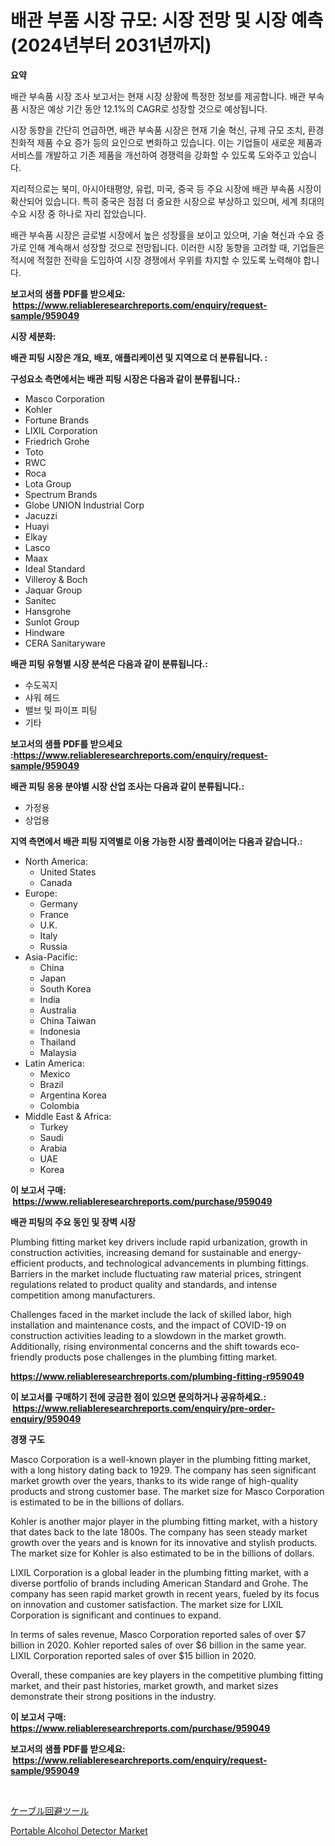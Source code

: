 <p><h1>배관 부품 시장 규모: 시장 전망 및 시장 예측 (2024년부터 2031년까지)</h1></p><p><strong>요약</strong></p>
<p><p>배관 부속품 시장 조사 보고서는 현재 시장 상황에 특정한 정보를 제공합니다. 배관 부속품 시장은 예상 기간 동안 12.1%의 CAGR로 성장할 것으로 예상됩니다.</p><p>시장 동향을 간단히 언급하면, 배관 부속품 시장은 현재 기술 혁신, 규제 규모 조치, 환경 친화적 제품 수요 증가 등의 요인으로 변화하고 있습니다. 이는 기업들이 새로운 제품과 서비스를 개발하고 기존 제품을 개선하여 경쟁력을 강화할 수 있도록 도와주고 있습니다.</p><p>지리적으로는 북미, 아시아태평양, 유럽, 미국, 중국 등 주요 시장에 배관 부속품 시장이 확산되어 있습니다. 특히 중국은 점점 더 중요한 시장으로 부상하고 있으며, 세계 최대의 수요 시장 중 하나로 자리 잡았습니다.</p><p>배관 부속품 시장은 글로벌 시장에서 높은 성장률을 보이고 있으며, 기술 혁신과 수요 증가로 인해 계속해서 성장할 것으로 전망됩니다. 이러한 시장 동향을 고려할 때, 기업들은 적시에 적절한 전략을 도입하여 시장 경쟁에서 우위를 차지할 수 있도록 노력해야 합니다.</p></p>
<p><strong>보고서의 샘플 PDF를 받으세요: &nbsp;<a href="https://www.reliableresearchreports.com/enquiry/request-sample/959049">https://www.reliableresearchreports.com/enquiry/request-sample/959049</a></strong></p>
<p><strong>시장 세분화:</strong></p>
<p><strong> 배관 피팅 시장은 개요, 배포, 애플리케이션 및 지역으로 더 분류됩니다. :</strong></p>
<p><strong>구성요소 측면에서는 배관 피팅 시장은 다음과 같이 분류됩니다.:</strong></p>
<p><ul><li>Masco Corporation</li><li>Kohler</li><li>Fortune Brands</li><li>LIXIL Corporation</li><li>Friedrich Grohe</li><li>Toto</li><li>RWC</li><li>Roca</li><li>Lota Group</li><li>Spectrum Brands</li><li>Globe UNION Industrial Corp</li><li>Jacuzzi</li><li>Huayi</li><li>Elkay</li><li>Lasco</li><li>Maax</li><li>Ideal Standard</li><li>Villeroy & Boch</li><li>Jaquar Group</li><li>Sanitec</li><li>Hansgrohe</li><li>Sunlot Group</li><li>Hindware</li><li>CERA Sanitaryware</li></ul></p>
<p><strong> 배관 피팅 유형별 시장 분석은 다음과 같이 분류됩니다.:</strong></p>
<p><ul><li>수도꼭지</li><li>샤워 헤드</li><li>밸브 및 파이프 피팅</li><li>기타</li></ul></p>
<p><strong>보고서의 샘플 PDF를 받으세요 :<a href="https://www.reliableresearchreports.com/enquiry/request-sample/959049">https://www.reliableresearchreports.com/enquiry/request-sample/959049</a></strong></p>
<p><strong> 배관 피팅 응용 분야별 시장 산업 조사는 다음과 같이 분류됩니다.:</strong></p>
<p><ul><li>가정용</li><li>상업용</li></ul></p>
<p><strong>지역 측면에서 배관 피팅 지역별로 이용 가능한 시장 플레이어는 다음과 같습니다.:</strong></p>
<p><ul>
    <li>
        North America:
        <ul>
            <li>United States</li>
            <li>Canada</li>
        </ul>
    </li>
    <li>
        Europe:
        <ul>
            <li>Germany</li>
            <li>France</li>
            <li>U.K.</li>
            <li>Italy</li>
            <li>Russia</li>
        </ul>
    </li>
    <li>
        Asia-Pacific:
        <ul>
            <li>China</li>
            <li>Japan</li>
            <li>South Korea</li>
            <li>India</li>
            <li>Australia</li>
            <li>China Taiwan</li>
            <li>Indonesia</li>
            <li>Thailand</li>
            <li>Malaysia</li>
        </ul>
    </li>
    <li>
        Latin America:
        <ul>
            <li>Mexico</li>
            <li>Brazil</li>
            <li>Argentina Korea</li>
            <li>Colombia</li>
        </ul>
    </li>
    <li>
        Middle East & Africa:
        <ul>
            <li>Turkey</li>
            <li>Saudi</li>
            <li>Arabia</li>
            <li>UAE</li>
            <li>Korea</li>
        </ul>
    </li>
    </ul></p>
<p><strong>이 보고서 구매: &nbsp;<a href="https://www.reliableresearchreports.com/purchase/959049">https://www.reliableresearchreports.com/purchase/959049</a></strong></p>
<p><strong>배관 피팅의 주요 동인 및 장벽 시장</strong></p>
<p><p>Plumbing fitting market key drivers include rapid urbanization, growth in construction activities, increasing demand for sustainable and energy-efficient products, and technological advancements in plumbing fittings. Barriers in the market include fluctuating raw material prices, stringent regulations related to product quality and standards, and intense competition among manufacturers.</p><p>Challenges faced in the market include the lack of skilled labor, high installation and maintenance costs, and the impact of COVID-19 on construction activities leading to a slowdown in the market growth. Additionally, rising environmental concerns and the shift towards eco-friendly products pose challenges in the plumbing fitting market.</p></p>
<p><strong><a href="https://www.reliableresearchreports.com/plumbing-fitting-r959049">https://www.reliableresearchreports.com/plumbing-fitting-r959049</a></strong></p>
<p><strong>이 보고서를 구매하기 전에 궁금한 점이 있으면 문의하거나 공유하세요.: &nbsp;<a href="https://www.reliableresearchreports.com/enquiry/pre-order-enquiry/959049">https://www.reliableresearchreports.com/enquiry/pre-order-enquiry/959049</a></strong></p>
<p><strong>경쟁 구도</strong></p>
<p><p>Masco Corporation is a well-known player in the plumbing fitting market, with a long history dating back to 1929. The company has seen significant market growth over the years, thanks to its wide range of high-quality products and strong customer base. The market size for Masco Corporation is estimated to be in the billions of dollars.</p><p>Kohler is another major player in the plumbing fitting market, with a history that dates back to the late 1800s. The company has seen steady market growth over the years and is known for its innovative and stylish products. The market size for Kohler is also estimated to be in the billions of dollars.</p><p>LIXIL Corporation is a global leader in the plumbing fitting market, with a diverse portfolio of brands including American Standard and Grohe. The company has seen rapid market growth in recent years, fueled by its focus on innovation and customer satisfaction. The market size for LIXIL Corporation is significant and continues to expand.</p><p>In terms of sales revenue, Masco Corporation reported sales of over $7 billion in 2020. Kohler reported sales of over $6 billion in the same year. LIXIL Corporation reported sales of over $15 billion in 2020.</p><p>Overall, these companies are key players in the competitive plumbing fitting market, and their past histories, market growth, and market sizes demonstrate their strong positions in the industry.</p></p>
<p><strong>이 보고서 구매: &nbsp; <a href="https://www.reliableresearchreports.com/purchase/959049">https://www.reliableresearchreports.com/purchase/959049</a></strong></p>
<p><strong>보고서의 샘플 PDF를 받으세요: &nbsp;<a href="https://www.reliableresearchreports.com/enquiry/request-sample/959049">https://www.reliableresearchreports.com/enquiry/request-sample/959049</a></strong><strong></strong></p>
<p>&nbsp;</p>
<p><p><a href="https://github.com/xemfu2379520/Market-Research-Report-List-1/blob/main/945448121077.md">ケーブル回避ツール</a></p><p><a href="https://github.com/ChiragRP21/Market-Research-Report-List-4/blob/main/portable-alcohol-detector-market.md">Portable Alcohol Detector Market</a></p></p>